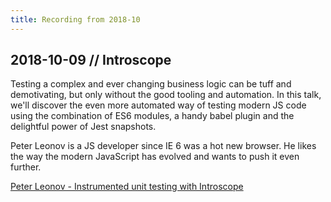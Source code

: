 ```yaml
---
title: Recording from 2018-10
---
```


## 2018-10-09 // Introscope

Testing a complex and ever changing business logic can be tuff and demotivating, but only without the good tooling and automation. In this talk, we'll discover the even more automated way of testing modern JS code using the combination of ES6 modules, a handy babel plugin and the delightful power of Jest snapshots.

Peter Leonov is a JS developer since IE 6 was a hot new browser. He likes the way the modern JavaScript has evolved and wants to push it even further.

<yt-video video-id="oA_EWjHYuqA" />

[Peter Leonov - Instrumented unit testing with Introscope](https://www.youtube.com/watch?v=oA_EWjHYuqA)

